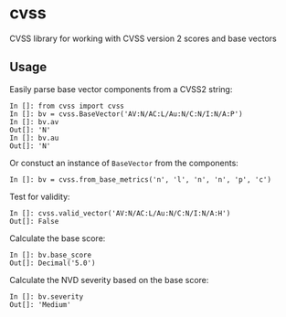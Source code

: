 # cvss
CVSS library for working with CVSS version 2 scores and base vectors

## Usage

Easily parse base vector components from a CVSS2 string:

    In []: from cvss import cvss
    In []: bv = cvss.BaseVector('AV:N/AC:L/Au:N/C:N/I:N/A:P')
    In []: bv.av
    Out[]: 'N'
    In []: bv.au
    Out[]: 'N'

Or constuct an instance of `BaseVector` from the components:

    In []: bv = cvss.from_base_metrics('n', 'l', 'n', 'n', 'p', 'c')

Test for validity:

    In []: cvss.valid_vector('AV:N/AC:L/Au:N/C:N/I:N/A:H')
    Out[]: False

Calculate the base score:

    In []: bv.base_score
    Out[]: Decimal('5.0')

Calculate the NVD severity based on the base score:

    In []: bv.severity
    Out[]: 'Medium'
